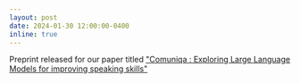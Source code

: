 ```yaml
---
layout: post
date: 2024-01-30 12:00:00-0400
inline: true
---
```


Preprint released for our paper titled <a href="https://arxiv.org/abs/2401.15595">"Comuniqa : Exploring Large Language Models for improving speaking skills"</a>
